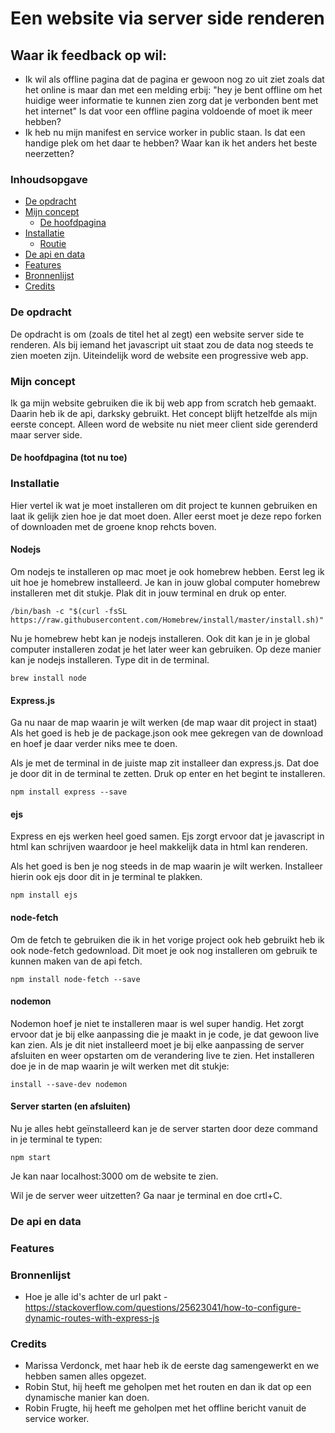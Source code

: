 # Een website via server side renderen
## Waar ik feedback op wil:
- Ik wil als offline pagina dat de pagina er gewoon nog zo uit ziet zoals dat het online is maar dan met een melding erbij: "hey je bent offline om het huidige weer informatie te kunnen zien zorg dat je verbonden bent met het internet" Is dat voor een offline pagina voldoende of moet ik meer hebben?
- Ik heb nu mijn manifest en service worker in public staan. Is dat een handige plek om het daar te hebben? Waar kan ik het anders het beste neerzetten? 

### Inhoudsopgave
* [De opdracht](#De-opdracht)
* [Mijn concept](#Mijn-concept)
   * [De hoofdpagina](#De-hoofdpagina-(tot-nu-toe))
* [Installatie](#Installatie)
   * [Routie](#Routie)
* [De api en data](#De-api-en-data)
* [Features](#Features)
* [Bronnenlijst](#Bronnenlijst)
* [Credits](#Credits)

### De opdracht 
De opdracht is om (zoals de titel het al zegt) een website server side te renderen. Als bij iemand het javascript uit staat zou de data nog steeds te zien moeten zijn. Uiteindelijk word de website een progressive web app. 

### Mijn concept
Ik ga mijn website gebruiken die ik bij web app from scratch heb gemaakt. Daarin heb ik de api, darksky gebruikt. Het concept blijft hetzelfde als mijn eerste concept. Alleen word de website nu niet meer client side gerenderd maar server side. 

#### De hoofdpagina (tot nu toe)

### Installatie
Hier vertel ik wat je moet installeren om dit project te kunnen gebruiken en laat ik gelijk zien hoe je dat moet doen. Aller eerst moet je deze repo forken of downloaden met de groene knop rehcts boven. 

#### Nodejs
Om nodejs te installeren op mac moet je ook homebrew hebben. Eerst leg ik uit hoe je homebrew installeerd. 
Je kan in jouw global computer homebrew installeren met dit stukje. Plak dit in jouw terminal en druk op enter. 
```
/bin/bash -c "$(curl -fsSL https://raw.githubusercontent.com/Homebrew/install/master/install.sh)"
```

Nu je homebrew hebt kan je nodejs installeren. Ook dit kan je in je global computer installeren zodat je het later weer kan gebruiken. 
Op deze manier kan je nodejs installeren. Type dit in de terminal. 
```
brew install node
```

#### Express.js
Ga nu naar de map waarin je wilt werken (de map waar dit project in staat) Als het goed is heb je de package.json ook mee gekregen van de download en hoef je daar verder niks mee te doen. 

Als je met de terminal in de juiste map zit installeer dan express.js. Dat doe je door dit in de terminal te zetten. Druk op enter en het begint te installeren. 
```
npm install express --save
```

#### ejs 
Express en ejs werken heel goed samen. Ejs zorgt ervoor dat je javascript in html kan schrijven waardoor je heel makkelijk data in html kan renderen. 

Als het goed is ben je nog steeds in de map waarin je wilt werken. Installeer hierin ook ejs door dit in je terminal te plakken. 
```
npm install ejs
```

#### node-fetch 
Om de fetch te gebruiken die ik in het vorige project ook heb gebruikt heb ik ook node-fetch gedownload. Dit moet je ook nog installeren om gebruik te kunnen maken van de api fetch. 

```
npm install node-fetch --save
```

#### nodemon
Nodemon hoef je niet te installeren maar is wel super handig. Het zorgt ervoor dat je bij elke aanpassing die je maakt in je code, je dat gewoon live kan zien. Als je dit niet installeerd moet je bij elke aanpassing de server afsluiten en weer opstarten om de verandering live te zien. Het installeren doe je in de map waarin je wilt werken met dit stukje:

```
install --save-dev nodemon
```

#### Server starten (en afsluiten)
Nu je alles hebt geïnstalleerd kan je de server starten door deze command in je terminal te typen:
```
npm start 
```

Je kan naar localhost:3000 om de website te zien. 

Wil je de server weer uitzetten? Ga naar je terminal en doe crtl+C. 

### De api en data

### Features

### Bronnenlijst
- Hoe je alle id's achter de url pakt - https://stackoverflow.com/questions/25623041/how-to-configure-dynamic-routes-with-express-js

### Credits
- Marissa Verdonck, met haar heb ik de eerste dag samengewerkt en we hebben samen alles opgezet. 
- Robin Stut, hij heeft me geholpen met het routen en dan ik dat op een dynamische manier kan doen. 
- Robin Frugte, hij heeft me geholpen met het offline bericht vanuit de service worker. 
